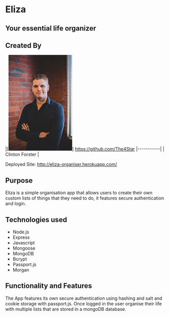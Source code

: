 # Eliza
## Your essential life organizer

<!-- ![tictactoe gif](./img/tictactoe.gif "Demo gif") -->

## Created By
|[![Clinton Forster](./img/clinton_small.jpg)]
https://github.com/The4Star 
|-----------|
| Clinton Forster | 

Deployed Site: http://eliza-organiser.herokuapp.com/

## Purpose 

Eliza is a simple organisation app that allows users to create their own custom lists of things that they need to do, it features secure authentication and login.

## Technologies used

* Node.js
* Express
* Javascript 
* Mongoose 
* MongoDB
* Bcrypt
* Passport.js
* Morgan

## Functionality and Features

The App features its own secure authentication using hashing and salt and cookie storage with passport.js. Once logged in the user organise their life with multiple lists that are stored in a mongoDB database. 
